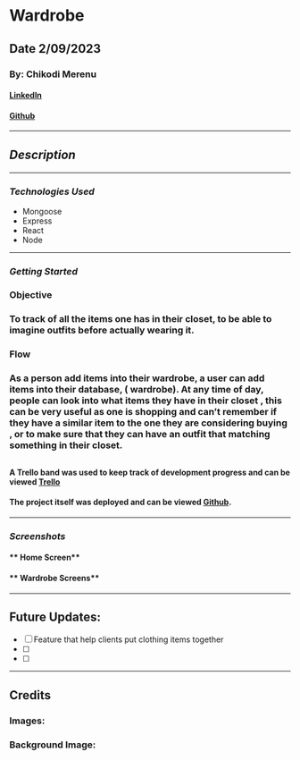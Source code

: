 # Wardrobe

## **Date 2/09/2023**

### **By: Chikodi Merenu**

#### [LinkedIn](www.linkedin.com/in/chikodimerenu)

#### [Github](https://github.com/)

---

## **_Description_**

####

---

### **_*Technologies Used*_**

- Mongoose
- Express
- React
- Node

---

### **_Getting Started_**

### **Objective**

### To track of all the items one has in their closet, to be able to imagine outfits before actually wearing it.

### **Flow**

### As a person add items into their wardrobe, a user can add items into their database, ( wardrobe). At any time of day, people can look into what items they have in their closet , this can be very useful as one is shopping and can’t remember if they have a similar item to the one they are considering buying , or to make sure that they can have an outfit that matching something in their closet.

##

#### A Trello band was used to keep track of development progress and can be viewed [Trello](https://trello.com/b/EMkbGGin/project-2)

#### The project itself was deployed and can be viewed [Github](https://github.com/).

---

### **_Screenshots_**

#### ** Home Screen**

<!-- #### ![Image]() -->

#### ** Wardrobe Screens**

<!-- #### ![Image]() -->

<!-- #### ![Image]() -->

---

## **Future Updates:**

- [ ] Feature that help clients put clothing items together
- [ ]
- [ ]

---

## **Credits**

### **Images:** []()

<!-- ### **Images:** []() -->

### **Background Image:** []()
